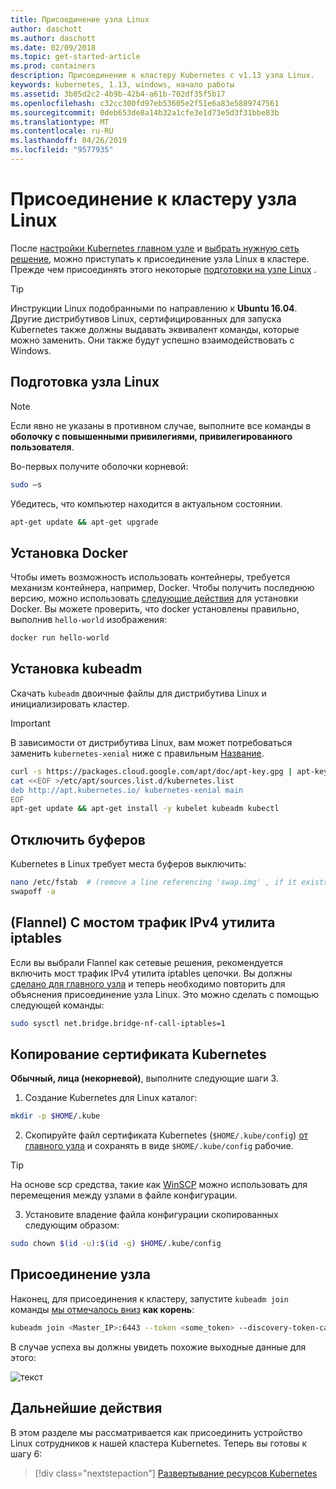 ```yaml
---
title: Присоединение узла Linux
author: daschott
ms.author: daschott
ms.date: 02/09/2018
ms.topic: get-started-article
ms.prod: containers
description: Присоединение к кластеру Kubernetes с v1.13 узла Linux.
keywords: kubernetes, 1.13, windows, начало работы
ms.assetid: 3b05d2c2-4b9b-42b4-a61b-702df35f5b17
ms.openlocfilehash: c32cc300fd97eb53605e2f51e6a83e5889747561
ms.sourcegitcommit: 0deb653de8a14b32a1cfe3e1d73e5d3f31bbe83b
ms.translationtype: MT
ms.contentlocale: ru-RU
ms.lasthandoff: 04/26/2019
ms.locfileid: "9577935"
---
```

# <a name="joining-linux-nodes-to-a-cluster"></a>Присоединение к кластеру узла Linux

После [настройки Kubernetes главном узле](creating-a-linux-master.md) и [выбрать нужную сеть решение](network-topologies.md), можно приступать к присоединение узла Linux в кластере. Прежде чем присоединять этого некоторые [подготовки на узле Linux](joining-linux-workers.md#preparing-a-linux-node) .
> [!tip]
> Инструкции Linux подобранными по направлению к **Ubuntu 16.04**. Другие дистрибутивов Linux, сертифицированных для запуска Kubernetes также должны выдавать эквивалент команды, которые можно заменить. Они также будут успешно взаимодействовать с Windows.

## <a name="preparing-a-linux-node"></a>Подготовка узла Linux

> [!NOTE]
> Если явно не указаны в противном случае, выполните все команды в **оболочку с повышенными привилегиями, привилегированного пользователя**.

Во-первых получите оболочки корневой:

```bash
sudo –s
```

Убедитесь, что компьютер находится в актуальном состоянии.

```bash
apt-get update && apt-get upgrade
```

## <a name="install-docker"></a>Установка Docker

Чтобы иметь возможность использовать контейнеры, требуется механизм контейнера, например, Docker. Чтобы получить последнюю версию, можно использовать [следующие действия](https://docs.docker.com/install/linux/docker-ce/ubuntu/) для установки Docker. Вы можете проверить, что docker установлены правильно, выполнив `hello-world` изображения:

```bash
docker run hello-world
```

## <a name="install-kubeadm"></a>Установка kubeadm

Скачать `kubeadm` двоичные файлы для дистрибутива Linux и инициализировать кластер.

> [!Important]  
> В зависимости от дистрибутива Linux, вам может потребоваться заменить `kubernetes-xenial` ниже с правильным [Название](https://wiki.ubuntu.com/Releases).

``` bash
curl -s https://packages.cloud.google.com/apt/doc/apt-key.gpg | apt-key add -
cat <<EOF >/etc/apt/sources.list.d/kubernetes.list
deb http://apt.kubernetes.io/ kubernetes-xenial main
EOF
apt-get update && apt-get install -y kubelet kubeadm kubectl 
```

## <a name="disable-swap"></a>Отключить буферов

Kubernetes в Linux требует места буферов выключить:

``` bash
nano /etc/fstab  # (remove a line referencing 'swap.img' , if it exists)
swapoff -a
```

## <a name="flannel-only-enable-bridged-ipv4-traffic-to-iptables"></a>(Flannel) С мостом трафик IPv4 утилита iptables

Если вы выбрали Flannel как сетевые решения, рекомендуется включить мост трафик IPv4 утилита iptables цепочки. Вы должны [сделано для главного узла](network-topologies.md#flannel-in-host-gateway-mode) и теперь необходимо повторить для объяснения присоединение узла Linux. Это можно сделать с помощью следующей команды:

``` bash
sudo sysctl net.bridge.bridge-nf-call-iptables=1
```

## <a name="copy-kubernetes-certificate"></a>Копирование сертификата Kubernetes

**Обычный, лица (некорневой)**, выполните следующие шаги 3.

1. Создание Kubernetes для Linux каталог:

```bash
mkdir -p $HOME/.kube
```

2. Скопируйте файл сертификата Kubernetes (`$HOME/.kube/config`) [от главного узла](./creating-a-linux-master.md#collect-cluster-information) и сохранять в виде `$HOME/.kube/config` рабочие.

> [!tip]
> На основе scp средства, такие как [WinSCP](https://winscp.net/eng/download.php) можно использовать для перемещения между узлами в файле конфигурации.

3. Установите владение файла конфигурации скопированных следующим образом:

``` bash
sudo chown $(id -u):$(id -g) $HOME/.kube/config
```

## <a name="joining-node"></a>Присоединение узла

Наконец, для присоединения к кластеру, запустите `kubeadm join` команды [мы отмечалось вниз](./creating-a-linux-master.md#initialize-master) **как корень**:

```bash
kubeadm join <Master_IP>:6443 --token <some_token> --discovery-token-ca-cert-hash <some_hash>
```

В случае успеха вы должны увидеть похожие выходные данные для этого:

![текст](./media/node-join.png)

## <a name="next-steps"></a>Дальнейшие действия

В этом разделе мы рассматривается как присоединить устройство Linux сотрудников к нашей кластера Kubernetes. Теперь вы готовы к шагу 6:
> [!div class="nextstepaction"]
> [Развертывание ресурсов Kubernetes](./deploying-resources.md)